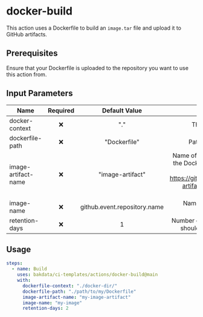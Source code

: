 # docker-build

This action uses a Dockerfile to build an `image.tar` file and upload it to GitHub artifacts.

## Prerequisites

Ensure that your Dockerfile is uploaded to the repository you want to use this action from.

## Input Parameters

| Name                | Required |        Default Value         |                                                                     Description                                                                     |
| ------------------- | :------: | :--------------------------: | :-------------------------------------------------------------------------------------------------------------------------------------------------: |
| docker-context      |    ❌    |             "."              |                                                                 The docker context.                                                                 |
| dockerfile-path     |    ❌    |         "Dockerfile"         |                                                               Path to the Dockerfile.                                                               |
| image-artifact-name |    ❌    |       "image-artifact"       | Name of the artifact that contains the Docker image.tar file to push, see https://github.com/actions/upload-artifact (Default is 'image-artifact'). |
| image-name          |    ❌    | github.event.repository.name |                                                          Name of Docker image on Dockerhub                                                          |
| retention-days      |    ❌    |              1               |                                            Number of days the image artifact should be stored on GitHub.                                            |

## Usage

```yaml
steps:
  - name: Build
    uses: bakdata/ci-templates/actions/docker-build@main
    with:
      dockerfile-context: "./docker-dir/"
      dockerfile-path: "./path/to/my/Dockerfile"
      image-artifact-name: "my-image-artifact"
      image-name: "my-image"
      retention-days: 2
```
